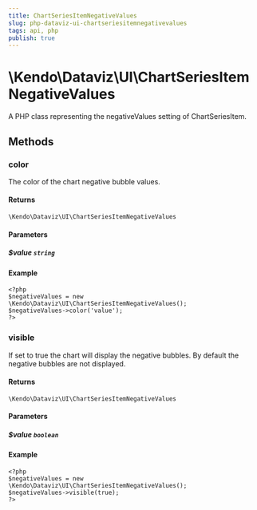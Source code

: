 ```yaml
---
title: ChartSeriesItemNegativeValues
slug: php-dataviz-ui-chartseriesitemnegativevalues
tags: api, php
publish: true
---
```


# \Kendo\Dataviz\UI\ChartSeriesItemNegativeValues

A PHP class representing the negativeValues setting of ChartSeriesItem.


## Methods

### color
The color of the chart negative bubble values.

#### Returns
`\Kendo\Dataviz\UI\ChartSeriesItemNegativeValues`

#### Parameters

##### $value `string`



#### Example 
    <?php
    $negativeValues = new \Kendo\Dataviz\UI\ChartSeriesItemNegativeValues();
    $negativeValues->color('value');
    ?>

### visible
If set to true the chart will display the negative bubbles. By default the negative bubbles are not displayed.

#### Returns
`\Kendo\Dataviz\UI\ChartSeriesItemNegativeValues`

#### Parameters

##### $value `boolean`



#### Example 
    <?php
    $negativeValues = new \Kendo\Dataviz\UI\ChartSeriesItemNegativeValues();
    $negativeValues->visible(true);
    ?>

